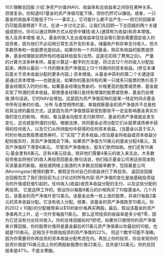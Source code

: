 103:理解总回报
介绍
净资产价值(NAV)、收益率和总收益率之间存在某种关系，但很复杂。你知道吗?基金的资产净值可能下降，但你仍然可以赚钱。或者，一只基金的收益率可能低于1%——事实上，它可能什么都不会产生——但它的回报率仍可能高居榜首?
不过，在进一步讨论之前，让我们先回顾一下总回报的两个关键组成部分。你可以通过两种方式从投资中赚钱:收入(通常称为收益)和资本增值。
收入及资本增值
收入。基金的收入支出或收益率往往会吸引那些需要固定收入的投资者，因为他们不必动用日常生活开支的本金。储蓄账户和存单支付收入，但大多数债券和一些股票也是如此。如果你有一个共同基金，购买有收益的股票或债券，基金经理就会把所有的收益转给股东(当然，这是在扣除了费用之后)。
产量的计算方法多种多样。晨星计算这一数字的方法是，将过去12个月的收入分配加起来，再除以最后一个月的期末资产净值加上12个月期间的资本收益。(参见本课后面关于资本收益分配的更多内容。)
资本增值。从基金中获利的第二个关键途径是通过资本增值——也就是说，如果你的基金持有的某一只或多只股票的售价高于基金经理买入时的价格。如果基金经理出售新的、价格更高的股票或债券，基金就实现了所谓的资本收益。即使基金经理只是持有增值的股票或债券，基金仍会增值;换句话说，它的NAV会增加。这是因为资产净值反映的是某一特定时间点基金中所有证券的价值。
分布
与直觉相悖的是，单独观察基金的资产净值并不总是检验其业绩的最佳方式。这是因为资产净值很容易受到那些不一定会影响基金真实价值的变化的影响。
例如，每当基金向股东支付款项时，基金的资产净值就会发生变化，这也就是所谓的分配。根据法律，共同基金必须分配它们从股票或债券中获得的任何收入，以及它们从所持股份中获得的任何资本收益。(当基金以高于买入时的价格出售股票或债券时，它“实现”了资本收益。)但当基金将收益或资本收益分配给股东时，其资产净值就会下降。如果资产净值为10美元的基金分配4美元，其资产净值将下滑至6美元。
尽管资产净值缩水，股东们依然如故。他们还有10美元:基金里有6美元，还有4美元现金。除非他们需要4美元的收入来支出，大多数投资者会将他们的收入再投资回基金;换句话说，他们指示基金公司用这些现金购买该基金的新股。报纸或网络上报道的大多数总回报率数字，包括晨星公司(Morningstar)使用的数字，都假定你对自己的收益进行了再投资。
返回总回报
总回报包含了我们到目前为止讨论过的所有内容:资产净值的变化是由基础投资组合的升值或贬值引起的，任何收入(收益)或资本收益分配的支付，以及这些分配的再投资。
它是这样工作的。假设你以每股9美元的价格购买了10股基金A。几个月后，该基金的资产净值升至12美元。该基金出售一些上涨的股票，并进行每股2美元的资本收益分配。它没有收入分配。结果，该基金的资产净值跌至10美元。你的$20 ($2 x 10股)的分配被用来以$10的新价格再买两股。最后，假设该基金的资产净值再次上升，这一次升至每股11美元。
那么这项投资的收益率是多少呢?零，因为它还没有付出任何收入。你的总体回报如何?好吧，如果你只使用你的资产净值来计算回报，你的股票价值将是基金最后的11美元资产净值乘以你最初的10股，也就是110美元。这相当于你原始投资的资产净值的22%。
但这个数字可能不准确，因为你需要将你再投资的资本收益分配考虑在内。再加上你的投资，你会发现你的投资价值是110美元加上你的两股新股票价值22美元，总共是132美元。你的总回报率是47%。不是太寒酸。